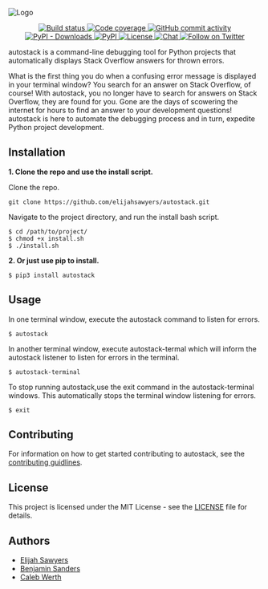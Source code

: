 ![Logo](https://raw.githubusercontent.com/elijahsawyers/autostack/master/Logo.png)

<p align="center">
    <a href="https://travis-ci.com/elijahsawyers/autostack/">
        <img src="https://travis-ci.com/elijahsawyers/autostack.svg?branch=master"
            alt="Build status"/>
    </a>
    <a href="https://codecov.io/gh/elijahsawyers/autostack">
        <img src="https://codecov.io/gh/elijahsawyers/autostack/branch/master/graph/badge.svg" 
            alt="Code coverage"/>
    </a>
    <a href="https://github.com/elijahsawyers/autostack">
        <img src="https://img.shields.io/github/commit-activity/m/elijahsawyers/autostack"
            alt="GitHub commit activity"/>
    </a>
    <a href="https://pypi.org/project/autostack/">
        <img src="https://img.shields.io/pypi/dm/autostack"
             alt="PyPI - Downloads"/>
    </a>
    <a href="https://pypi.org/project/autostack/">
        <img src="https://img.shields.io/pypi/v/autostack"
             alt="PyPI"/>
    </a>
    <a href="https://opensource.org/licenses/MIT">
        <img src="https://img.shields.io/badge/License-MIT-orange.svg"
             alt="License"/>
    </a>
    <a href="https://teams.microsoft.com/join/1oa3o6vva07n">
        <img src="https://img.shields.io/badge/Chat-on_MSTeams-orange.svg"
             alt="Chat"/>
    </a>
    <a href="https://twitter.com/intent/follow?screen_name=autostackteam">
        <img src="https://img.shields.io/twitter/follow/autostackteam.svg?style=social&logo=twitter"
             alt="Follow on Twitter"/>
    </a>
</p>

autostack is a command-line debugging tool for Python projects that automatically displays Stack Overflow answers for thrown errors.

What is the first thing you do when a confusing error message is displayed in your terminal window? You search for an answer on Stack Overflow, of course! With autostack, you no longer have to search for answers on Stack Overflow, they are found for you. Gone are the days of scowering the internet for hours to find an answer to your development questions! autostack is here to automate the debugging process and in turn, expedite Python project development.

## Installation

**1. Clone the repo and use the install script.**

Clone the repo.
```
git clone https://github.com/elijahsawyers/autostack.git
```

Navigate to the project directory, and run the install bash script.
```
$ cd /path/to/project/
$ chmod +x install.sh
$ ./install.sh 
```

**2. Or just use pip to install.**

```
$ pip3 install autostack
```

## Usage 

In one terminal window, execute the autostack command to listen for errors.
```
$ autostack
```

In another terminal window, execute autostack-termal which will inform the autostack listener to listen for errors in the terminal.
```
$ autostack-terminal
``` 

To stop running autostack,use the exit command in the autostack-terminal windows. This automatically stops the terminal window listening for errors.
```
$ exit
```

## Contributing

For information on how to get started contributing to autostack, see the [contributing guidlines](https://github.com/elijahsawyers/autostack/blob/master/CONTRIBUTING.md).

## License

This project is licensed under the MIT License - see the [LICENSE](LICENSE) file for details.

## Authors
* [Elijah Sawyers](https://github.com/elijahsawyers)
* [Benjamin Sanders](https://github.com/BenOSanders)
* [Caleb Werth](https://github.com/cwerth1)

